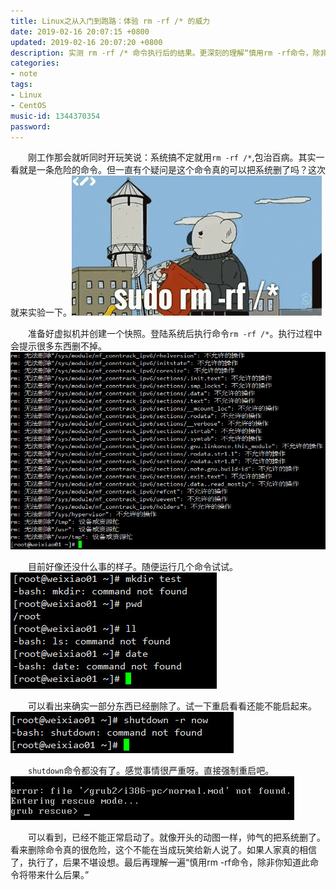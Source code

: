 ```yaml
---
title: Linux之从入门到跑路：体验 rm -rf /* 的威力
date: 2019-02-16 20:07:15 +0800
updated: 2019-02-16 20:07:20 +0800
description: 实测 rm -rf /* 命令执行后的结果。更深刻的理解“慎用rm -rf命令，除非你知道此命令将带来什么后果。”
categories: 
- note
tags: 
- Linux
- CentOS
music-id: 1344370354
password: 
---
```

　　刚工作那会就听同时开玩笑说：系统搞不定就用```rm -rf /*```,包治百病。其实一看就是一条危险的命令。但一直有个疑问是这个命令真的可以把系统删了吗？这次就来实验一下。![](/md_images/2019-02-17-article/1.gif)

　　准备好虚拟机并创建一个快照。登陆系统后执行命令```rm -rf /*```。执行过程中会提示很多东西删不掉。![](/md_images/2019-02-17-article/2.jpg)

　　目前好像还没什么事的样子。随便运行几个命令试试。![](/md_images/2019-02-17-article/3.jpg)

　　可以看出来确实一部分东西已经删除了。试一下重启看看还能不能启起来。![](/md_images/2019-02-17-article/4.jpg)

　　```shutdown```命令都没有了。感觉事情很严重呀。直接强制重启吧。![](/md_images/2019-02-17-article/5.jpg)

　　可以看到，已经不能正常启动了。就像开头的动图一样，帅气的把系统删了。看来删除命令真的很危险，这个不能在当成玩笑给新人说了。如果人家真的相信了，执行了，后果不堪设想。最后再理解一遍“慎用rm -rf命令，除非你知道此命令将带来什么后果。”